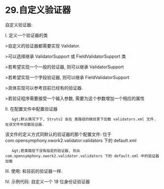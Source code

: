# 29.自定义验证器

自定义验证器:

I.   定义一个验证器的类

&gt;自定义的验证器都需要实现 Validator. 



&gt;可以选择继承 ValidatorSupport 或 FieldValidatorSupport 类



&gt;若希望实现一个一般的验证器, 则可以继承 ValidatorSupport



&gt;若希望实现一个字段验证器, 则可以继承 FieldValidatorSupport



&gt;具体实现可以参考目前已经有的验证器. 



&gt;若验证程序需要接受一个输入参数, 需要为这个参数增加一个相应的属性

II.  在配置文件中配置验证器

       &gt;默认情况下下, Struts2 会在 类路径的根目录下加载 validators.xml 文件. 在该文件中加载验证器.

该文件的定义方式同默认的验证器的那个配置文件: 位于 com.opensymphony.xwork2.validator.validators 下的 default.xml

       &gt;若类路径下没有指定的验证器, 则从 com.opensymphony.xwork2.validator.validators 下的 default.xml 中的验证器加载     

III. 使用: 和目前的验证器一样.

IV. 示例代码: 自定义一个 18 位身份证验证器

